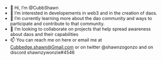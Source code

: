 - 👋 Hi, I’m @CubbShawn
- 👀 I’m interested in developements in web3 and in the creation of daos.
- 🌱 I’m currently learning more about the dao community and ways to participate and contribute to that community.
- 💞️ I’m looking to collaborate on projects that help spread awareness about daos and their capabilities
- 📫 You can reach me on here or email me at Cubbedge.shawn@Gmail.com or on twitter @shawnzogonzo and on discord shawnzywonzie#4546

<!---
CubbShawn/CubbShawn is a ✨ special ✨ repository because its `README.md` (this file) appears on your GitHub profile.
You can click the Preview link to take a look at your changes.
--->

